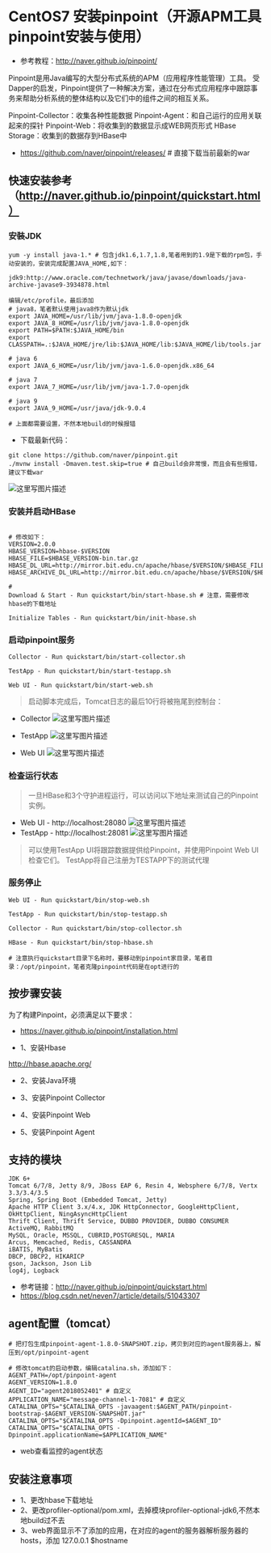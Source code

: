 # CentOS7 安装pinpoint（开源APM工具pinpoint安装与使用）

- 参考教程：http://naver.github.io/pinpoint/

Pinpoint是用Java编写的大型分布式系统的APM（应用程序性能管理）工具。 受Dapper的启发，Pinpoint提供了一种解决方案，通过在分布式应用程序中跟踪事务来帮助分析系统的整体结构以及它们中的组件之间的相互关系。

Pinpoint-Collector：收集各种性能数据
Pinpoint-Agent：和自己运行的应用关联起来的探针
Pinpoint-Web：将收集到的数据显示成WEB网页形式
HBase Storage：收集到的数据存到HBase中

- https://github.com/naver/pinpoint/releases/  # 直接下载当前最新的war

## 快速安装参考（http://naver.github.io/pinpoint/quickstart.html）

### 安裝JDK

```
yum -y install java-1.* # 包含jdk1.6,1.7,1.8,笔者用到的1.9是下载的rpm包，手动安装的，安装完成配置JAVA_HOME,如下：

jdk9:http://www.oracle.com/technetwork/java/javase/downloads/java-archive-javase9-3934878.html

编辑/etc/profile，最后添加
# java8，笔者默认使用java8作为默认jdk
export JAVA_HOME=/usr/lib/jvm/java-1.8.0-openjdk
export JAVA_8_HOME=/usr/lib/jvm/java-1.8.0-openjdk
export PATH=$PATH:$JAVA_HOME/bin
export CLASSPATH=.:$JAVA_HOME/jre/lib:$JAVA_HOME/lib:$JAVA_HOME/lib/tools.jar

# java 6
export JAVA_6_HOME=/usr/lib/jvm/java-1.6.0-openjdk.x86_64

# java 7
export JAVA_7_HOME=/usr/lib/jvm/java-1.7.0-openjdk

# java 9
export JAVA_9_HOME=/usr/java/jdk-9.0.4

# 上面都需要设置，不然本地build的时候报错
```

- 下载最新代码：

```
git clone https://github.com/naver/pinpoint.git 
./mvnw install -Dmaven.test.skip=true # 自己build会非常慢，而且会有些报错，建议下载war
```
![这里写图片描述](https://img-blog.csdn.net/20180524171344435?watermark/2/text/aHR0cHM6Ly9ibG9nLmNzZG4ubmV0L3doMjExMjEy/font/5a6L5L2T/fontsize/400/fill/I0JBQkFCMA==/dissolve/70)


### 安装并启动HBase

```

# 修改如下：
VERSION=2.0.0 
HBASE_VERSION=hbase-$VERSION
HBASE_FILE=$HBASE_VERSION-bin.tar.gz
HBASE_DL_URL=http://mirror.bit.edu.cn/apache/hbase/$VERSION/$HBASE_FILE
HBASE_ARCHIVE_DL_URL=http://mirror.bit.edu.cn/apache/hbase/$VERSION/$HBASE_FILE

#
Download & Start - Run quickstart/bin/start-hbase.sh # 注意，需要修改hbase的下载地址

Initialize Tables - Run quickstart/bin/init-hbase.sh
```

### 启动pinpoint服务

```
Collector - Run quickstart/bin/start-collector.sh

TestApp - Run quickstart/bin/start-testapp.sh

Web UI - Run quickstart/bin/start-web.sh
```

> 启动脚本完成后，Tomcat日志的最后10行将被拖尾到控制台：

- Collector
![这里写图片描述](https://img-blog.csdn.net/20180524171622758?watermark/2/text/aHR0cHM6Ly9ibG9nLmNzZG4ubmV0L3doMjExMjEy/font/5a6L5L2T/fontsize/400/fill/I0JBQkFCMA==/dissolve/70)

- TestApp
![这里写图片描述](https://img-blog.csdn.net/20180524171644382?watermark/2/text/aHR0cHM6Ly9ibG9nLmNzZG4ubmV0L3doMjExMjEy/font/5a6L5L2T/fontsize/400/fill/I0JBQkFCMA==/dissolve/70)

- Web UI
![这里写图片描述](https://img-blog.csdn.net/20180524171720800?watermark/2/text/aHR0cHM6Ly9ibG9nLmNzZG4ubmV0L3doMjExMjEy/font/5a6L5L2T/fontsize/400/fill/I0JBQkFCMA==/dissolve/70)


### 检查运行状态

> 一旦HBase和3个守护进程运行，可以访问以下地址来测试自己的Pinpoint实例。

- Web UI - http://localhost:28080
![这里写图片描述](https://img-blog.csdn.net/20180524171844272?watermark/2/text/aHR0cHM6Ly9ibG9nLmNzZG4ubmV0L3doMjExMjEy/font/5a6L5L2T/fontsize/400/fill/I0JBQkFCMA==/dissolve/70)
- TestApp - http://localhost:28081
![这里写图片描述](https://img-blog.csdn.net/20180524171859278?watermark/2/text/aHR0cHM6Ly9ibG9nLmNzZG4ubmV0L3doMjExMjEy/font/5a6L5L2T/fontsize/400/fill/I0JBQkFCMA==/dissolve/70)
> 可以使用TestApp UI将跟踪数据提供给Pinpoint，并使用Pinpoint Web UI检查它们。 TestApp将自己注册为TESTAPP下的测试代理


### 服务停止

```
Web UI - Run quickstart/bin/stop-web.sh

TestApp - Run quickstart/bin/stop-testapp.sh

Collector - Run quickstart/bin/stop-collector.sh

HBase - Run quickstart/bin/stop-hbase.sh

# 注意执行quickstart目录下名称时，要移动到pinpoint家目录，笔者目录：/opt/pinpoint，笔者克隆pinpoint代码是在opt进行的
```

## 按步骤安装

为了构建Pinpoint，必须满足以下要求：

- https://naver.github.io/pinpoint/installation.html

- 1、安装Hbase

http://hbase.apache.org/

- 2、安装Java环境

- 3、安装Pinpoint Collector

- 4、安装Pinpoint Web

- 5、安装Pinpoint Agent

## 支持的模块

```
JDK 6+
Tomcat 6/7/8, Jetty 8/9, JBoss EAP 6, Resin 4, Websphere 6/7/8, Vertx 3.3/3.4/3.5
Spring, Spring Boot (Embedded Tomcat, Jetty)
Apache HTTP Client 3.x/4.x, JDK HttpConnector, GoogleHttpClient, OkHttpClient, NingAsyncHttpClient
Thrift Client, Thrift Service, DUBBO PROVIDER, DUBBO CONSUMER
ActiveMQ, RabbitMQ
MySQL, Oracle, MSSQL, CUBRID,POSTGRESQL, MARIA
Arcus, Memcached, Redis, CASSANDRA
iBATIS, MyBatis
DBCP, DBCP2, HIKARICP
gson, Jackson, Json Lib
log4j, Logback
```

- 参考链接：http://naver.github.io/pinpoint/quickstart.html
- https://blog.csdn.net/neven7/article/details/51043307

## agent配置（tomcat）

```
# 把打包生成pinpoint-agent-1.8.0-SNAPSHOT.zip，拷贝到对应的agent服务器上，解压到/opt/pinpoint-agent

# 修改tomcat的启动参数，编辑catalina.sh，添加如下：
AGENT_PATH=/opt/pinpoint-agent
AGENT_VERSION=1.8.0
AGENT_ID="agent2018052401" # 自定义
APPLICATION_NAME="message-channel-1-7081" # 自定义
CATALINA_OPTS="$CATALINA_OPTS -javaagent:$AGENT_PATH/pinpoint-bootstrap-$AGENT_VERSION-SNAPSHOT.jar"
CATALINA_OPTS="$CATALINA_OPTS -Dpinpoint.agentId=$AGENT_ID"
CATALINA_OPTS="$CATALINA_OPTS -Dpinpoint.applicationName=$APPLICATION_NAME"
```

- web查看监控的agent状态

## 安装注意事项

- 1、更改hbase下载地址
- 2、更改profiler-optional/pom.xml，去掉模块<module>profiler-optional-jdk6</module>,不然本地build过不去
- 3、web界面显示不了添加的应用，在对应的agent的服务器解析服务器的hosts，添加 127.0.0.1 $hostname